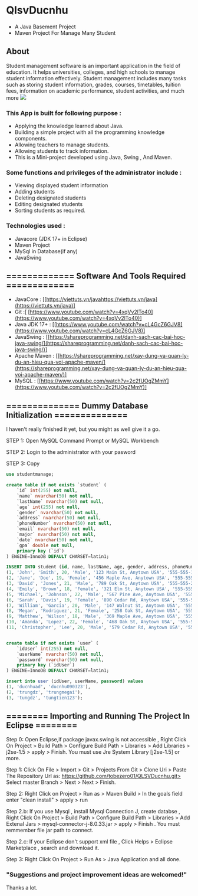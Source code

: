 # QlsvDucnhu
- A Java Basement Project
- Maven Project For Manage Many Student
## About
Student management software is an important application in the field of education. It helps universities, colleges, and high schools to manage student information effectively. Student management includes many tasks such as storing student information, grades, courses, timetables, tuition fees, information on academic performance, student activities, and much more
![](https://drive.google.com/file/d/1zpqzs5MFUjOiDU0_l7otz0KBCE52lcqJ/view?usp=share_link)
### This App is built for following purpose :
- Applying the knowledge learned about Java.
- Building a simple project with all the programming knowledge components.
- Allowing teachers to manage students.
- Allowing students to track information.
- This is a Mini-project developed using Java, Swing , And Maven.

### Some functions and privileges of the administrator include :
- Viewing displayed student information
- Adding students
- Deleting designated students
- Editing designated students
- Sorting students as required.

### Technologies used : 
- Javacore (JDK 17+ in Eclipse)
- Maven Project
- MySql in Database(if any)
- JavaSwing

## ============= Software And Tools Required =============
- JavaCore : [[https://viettuts.vn/javahttps://viettuts.vn/java](https://viettuts.vn/java)]
- Git :[ [https://www.youtube.com/watch?v=4xqVv2lTo40](https://www.youtube.com/watch?v=4xqVv2lTo40)]
- Java JDK 17+ : [[https://www.youtube.com/watch?v=cL4GcZ6GJV8](https://www.youtube.com/watch?v=cL4GcZ6GJV8)]
- JavaSwing : [[https://shareprogramming.net/danh-sach-cac-bai-hoc-java-swing/](https://shareprogramming.net/danh-sach-cac-bai-hoc-java-swing/)]
- Apache Maven : [[https://shareprogramming.net/xay-dung-va-quan-ly-du-an-hieu-qua-voi-apache-maven/](https://shareprogramming.net/xay-dung-va-quan-ly-du-an-hieu-qua-voi-apache-maven/)] 
- MySQL : [[https://www.youtube.com/watch?v=2c2fUOgZMmY](https://www.youtube.com/watch?v=2c2fUOgZMmY)]

## ============== Dummy Database Initialization ==============
I haven't really finished it yet, but you might as well give it a go.

STEP 1: Open MySQL Command Prompt or MySQL Workbench

STEP 2: Login to the administrator with your pasword

STEP 3: Copy
```Sql
use studentmanage;

create table if not exists `student` (
    `id` int(255) not null,
    `name` nvarchar(50) not null,
    `lastName` nvarchar(50) not null,
    `age` int(255) not null,
    `gender` nvarchar(50) not null,
    `address` nvarchar(50) not null,
    `phoneNumber` nvarchar(50) not null,
    `email` nvarchar(50) not null,
    `major` nvarchar(50) not null,
    `date` nvarchar(50) not null,
    `gpa` double not null,
    primary key (`id`)
) ENGINE=InnoDB DEFAULT CHARSET=latin1;

INSERT INTO student (id, name, lastName, age, gender, address, phoneNumber, email, major, date, gpa) VALUES
(1, 'John', 'Smith', 20, 'Male', '123 Main St, Anytown USA', '555-555-1234', 'john.smith@email.com', 'Computer Science', '2022-05-01', 3.8),
(2, 'Jane', 'Doe', 19, 'Female', '456 Maple Ave, Anytown USA', '555-555-5678', 'jane.doe@email.com', 'Biology', '2023-08-15', 3.5),
(3, 'David', 'Jones', 21, 'Male', '789 Oak St, Anytown USA', '555-555-2468', 'david.jones@email.com', 'Psychology', '2022-05-01', 3.2),
(4, 'Emily', 'Brown', 18, 'Female', '321 Elm St, Anytown USA', '555-555-3698', 'emily.brown@email.com', 'History', '2023-08-15', 3.9),
(5, 'Michael', 'Johnson', 22, 'Male', '567 Pine Ave, Anytown USA', '555-555-1357', 'michael.johnson@email.com', 'Engineering', '2022-05-01', 3.6),
(6, 'Sarah', 'Davis', 19, 'Female', '890 Cedar Rd, Anytown USA', '555-555-7890', 'sarah.davis@email.com', 'Political Science', '2023-08-15', 3.4),
(7, 'William', 'Garcia', 20, 'Male', '147 Walnut St, Anytown USA', '555-555-2468', 'william.garcia@email.com', 'Sociology', '2022-05-01', 3.1),
(8, 'Megan', 'Rodriguez', 21, 'Female', '258 Oak St, Anytown USA', '555-555-1234', 'megan.rodriguez@email.com', 'Journalism', '2023-08-15', 3.8),
(9, 'Matthew', 'Wilson', 18, 'Male', '369 Maple Ave, Anytown USA', '555-555-5678', 'matthew.wilson@email.com', 'Education', '2022-05-01', 3.5),
(10, 'Amanda', 'Lopez', 22, 'Female', '468 Oak St, Anytown USA', '555-555-3698', 'amanda.lopez@email.com', 'Mathematics', '2023-08-15', 3.9),
(11, 'Christopher', 'Lee', 20, 'Male', '579 Cedar Rd, Anytown USA', '555-555-1357', 'christopher.lee@email.com', 'Chemistry', '2022-05-01', 3.6);


create table if not exists `user` (
    `idUser` int(255) not null,
    `userName` nvarchar(50) not null,
    `password` nvarchar(50) not null,
    primary key (`idUser`)
) ENGINE=InnoDB DEFAULT CHARSET=latin1;

insert into user (idUser, userName, password) values
(1, 'ducnhuad', 'ducnhu090323'),
(2, 'trungdz', 'trungmegai'),
(3, 'tungdz', 'tungtien123');
```
## ======== Importing and Running The Project In Eclipse ========
Step 0: Open Eclipse,if package javax.swing is not accessible , Right Click On Project > Build Path > Configure Build Path > Libraries > Add Libraries > j2se-1.5 > apply > Finish. You must use Jre System Library [j2se-1.5] or more.

Step 1: Click On File > Import > Git > Projects From Git > Clone Uri > Paste The Repository Url as: https://github.com/tobezero01/QLSVDucnhu.git> Select master Branch > Next > Next > Finish.

Step 2: Right Click on Project > Run as > Maven Build > In the goals field enter "clean install" > apply > run

Step 2.b: If you use Mysql , install Mysql Connection J, create databse , Right Click On Project > Build Path > Configure Build Path > Libraries > Add Extenal Jars > mysql-connector-j-8.0.33.jar > apply > Finish . You must remmember file jar path to connect.

Step 2.c: If your Eclipse don't support xml file ,  Click Helps > Eclipse Marketplace , search and download it.

Step 3: Right Click On Project > Run As > Java Application and all done.

### "Suggestions and project improvement ideas are welcomed!"
Thanks a lot.
